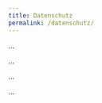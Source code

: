 ```yaml
---
title: Datenschutz
permalink: /datenschutz/
---
```


<p>
  ...
</p>

<p>
  ...
</p>

<p>
  ...
</p>

<p>
  ...
</p>
